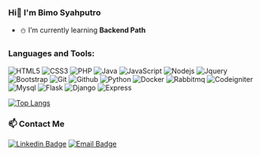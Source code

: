 ### Hi👋 I'm Bimo Syahputro

- ⛄ I’m currently learning <b>Backend Path</b>

### Languages and Tools:
![HTML5](https://img.shields.io/badge/-HTML5-black?style=flat&logo=HTML5)
![CSS3](https://img.shields.io/badge/-CSS3-black?style=flat&logo=CSS3&logoColor=2962ff)
![PHP](https://img.shields.io/badge/-PHP-black?style=flat&logo=PHP)
![Java](https://img.shields.io/badge/-Java-black?style=flat&logo=Java)
![JavaScript](https://img.shields.io/badge/-JavaScript-black?style=flat&logo=javascript)
![Nodejs](https://img.shields.io/badge/-Nodejs-black?style=flat&logo=Node.js)
![Jquery](https://img.shields.io/badge/-Jquery-black?style=flat&logo=Jquery&logoColor=2962ff)
![Bootstrap](https://img.shields.io/badge/-Bootstrap-black?style=flat&logo=Bootstrap)
![Git](https://img.shields.io/badge/-Git-black?style=flat&logo=Git)
![Github](https://img.shields.io/badge/-Github-black?style=flat&logo=Github)
![Python](https://img.shields.io/badge/-python-black?style=flat&logo=python)
![Docker](https://img.shields.io/badge/-docker-black?style=flat&logo=docker)
![Rabbitmq](https://img.shields.io/badge/-rabbitmq-black?style=flat&logo=rabbitmq)
![Codeigniter](https://img.shields.io/badge/-Codeigniter-black?style=flat&logo=Codeigniter)
![Mysql](https://img.shields.io/badge/-MySql-black?style=flat&logo=mysql)
![Flask](https://img.shields.io/badge/-Flask-black?style=flat&logo=Flask)
![Django](https://img.shields.io/badge/-Django-black?style=flat&logo=Django)
![Express](https://img.shields.io/badge/-Express-black?style=flat&logo=Express)

[![Top Langs](https://github-readme-stats.vercel.app/api/top-langs/?username=bimosyah&layout=compact)](https://github.com/anuraghazra/github-readme-stats)


### 📫 Contact Me
[![Linkedin Badge](https://img.shields.io/badge/-bimosyahputro-blue?style=flat&logo=Linkedin&logoColor=white&link=https://www.linkedin.com/in/bimosyah14/)](https://www.linkedin.com/in/bimosyah14/)
[![Email Badge](https://img.shields.io/badge/-bimosyah@icloud.com-white?style=flat&logo=apple&logoColor=white&link=mailto:bimosyah@icloud.com)](mailto:bimosyah@icloud.com)
